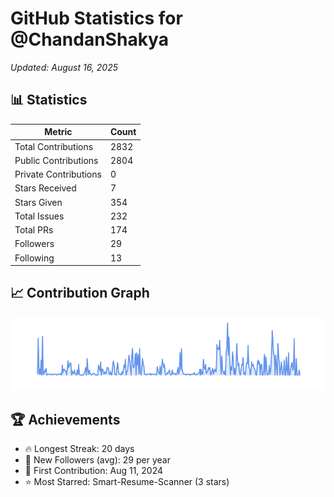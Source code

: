 # GitHub Statistics for @ChandanShakya
*Updated: August 16, 2025*

## 📊 Statistics
| Metric | Count |
|--------|--------|
| Total Contributions | 2832 |
| Public Contributions | 2804 |
| Private Contributions | 0 |
| Stars Received | 7 |
| Stars Given | 354 |
| Total Issues | 232 |
| Total PRs | 174 |
| Followers | 29 |
| Following | 13 |

## 📈 Contribution Graph

![Contribution Graph](./contribution_graph.png)

## 🏆 Achievements

- 🔥 Longest Streak: 20 days
- 👥 New Followers (avg): 29 per year
- 📅 First Contribution: Aug 11, 2024
- ⭐ Most Starred: Smart-Resume-Scanner (3 stars)
